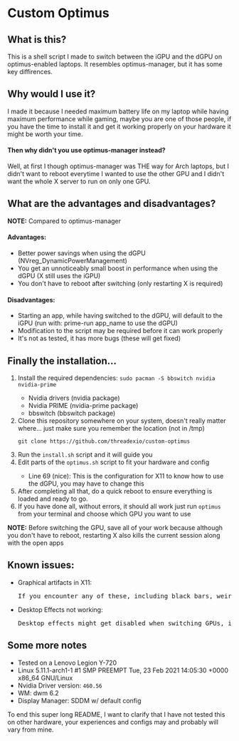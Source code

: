 # Custom Optimus

## What is this?

This is a shell script I made to switch between the iGPU and the dGPU on optimus-enabled laptops. It resembles optimus-manager, but it has some key diffirences.


## Why would I use it?

I made it because I needed maximum battery life on my laptop while having maximum performance while gaming, maybe you are one of those people, if you have the time to install it and get it working properly on your hardware it might be worth your time.

#### Then why didn't you use optimus-manager instead?

Well, at first I though optimus-manager was THE way for Arch laptops, but I didn't want to reboot everytime I wanted to use the other GPU and I didn't want the whole X server to run on only one GPU.

## What are the advantages and disadvantages?

**NOTE:** Compared to optimus-manager


#### Advantages:
<ul>

<li>Better power savings when using the dGPU (NVreg_DynamicPowerManagement)</li>

<li>You get an unnoticeably small boost in performance when using the dGPU (X still uses the iGPU)

<li>You don't have to reboot after switching (only restarting X is required)</li>

</ul>

#### Disadvantages:
<ul>

<li>Starting an app, while having switched to the dGPU, will default to the iGPU (run with: prime-run app_name to use the dGPU)</li>

<li>Modification to the script may be required before it can work properly</li>

<li>It's not as tested, it has more bugs (these will get fixed)</li>

</ul>

## Finally the installation...
<ol>

<li>Install the required dependencies: <code>sudo pacman -S bbswitch nvidia nvidia-prime</code></li>

<ul>

<li>Nvidia drivers (nvidia package)</li>

<li>Nvidia PRIME (nvidia-prime package)</li>

<li>bbswitch (bbswitch package)</li>

</ul>

<li>Clone this repository somewhere on your system, doesn't really matter where... just make sure you remember the location (not in /tmp)</li>

<pre><code>git clone https://github.com/threadexio/custom-optimus</code></pre>

<li>Run the <code>install.sh</code> script and it will guide you</li>

<li>Edit parts of the <code>optimus.sh</code> script to fit your hardware and config</li>

<ul>

<li>Line 69 (nice): This is the configuration for X11 to know how to use the dGPU, you may have to change this</li>

</ul>

<li>After completing all that, do a quick reboot to ensure everything is loaded and ready to go.</li>

<li>If you have done all, without errors, it should all work just run <code>optimus</code> from your terminal and choose which GPU you want to use</li>

</ol>

**NOTE:** Before switching the GPU, save all of your work because although you don't have to reboot, restarting X also kills the current session along with the open apps

## Known issues:
<ul>

<li>Graphical artifacts in X11:</li>
<pre>If you encounter any of these, including black bars, weird shapes and more, just switch to the any TTY with Ctrl + Alt + F1-12 and restart your display manager</pre>

<li>Desktop Effects not working:</li>
<pre>Desktop effects might get disabled when switching GPUs, if that happens just restart your compositor (it worked for me in Plasma w/ OpenGL 2.0)</pre>

</ul>

## Some more notes
<ul>

<li>Tested on a Lenovo Legion Y-720</li>
<li>Linux 5.11.1-arch1-1 #1 SMP PREEMPT Tue, 23 Feb 2021 14:05:30 +0000 x86_64 GNU/Linux</li>
<li>Nvidia Driver version: <code>460.56</code></li>
<li>WM: dwm 6.2</li>
<li>Display Manager: SDDM w/ default config</li>

</ul>

To end this super long README, I want to clarify that I have not tested this on other hardware, your experiences and configs may and probably will vary from mine.
